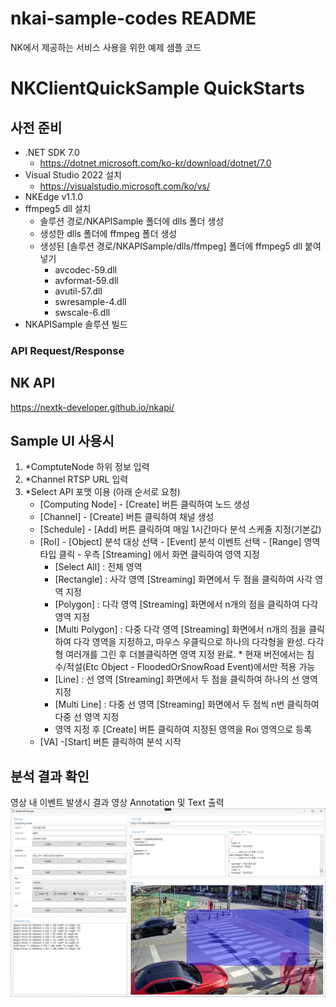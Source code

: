 # **nkai-sample-codes README**
NK에서 제공하는 서비스 사용을 위한 예제 샘플 코드

# **NKClientQuickSample QuickStarts**
## **사전 준비**
* .NET SDK 7.0
  - https://dotnet.microsoft.com/ko-kr/download/dotnet/7.0
* Visual Studio 2022 설치
  - https://visualstudio.microsoft.com/ko/vs/
* NKEdge v1.1.0
* ffmpeg5 dll 설치
  - 솔루션 경로/NKAPISample 폴더에 dlls 폴더 생성
  - 생성한 dlls 폴더에 ffmpeg 폴더 생성
  - 생성된 [솔루션 경로/NKAPISample/dlls/ffmpeg] 폴더에 ffmpeg5 dll 붙여넣기
	- avcodec-59.dll
	- avformat-59.dll
	- avutil-57.dll
	- swresample-4.dll
	- swscale-6.dll
* NKAPISample 솔루션 빌드


### **API Request/Response**
## **NK API**
https://nextk-developer.github.io/nkapi/


## **Sample UI 사용시**
1) *ComptuteNode 하위 정보 입력
2) *Channel RTSP URL 입력
3) *Select API 포맷 이용 (아래 순서로 요청)
   - [Computing Node] - [Create] 버튼 클릭하여 노드 생성
   - [Channel] - [Create] 버튼 클릭하여 채널 생성
   - [Schedule] - [Add] 버튼 클릭하여 매일 1시간마다 분석 스케줄 지정(기본값)
   - [RoI] - [Object] 분석 대상 선택 - [Event] 분석 이벤트 선택 - [Range] 영역 타입 클릭 - 우측 [Streaming] 에서 화면 클릭하여 영역 지정
     - [Select All] : 전체 영역
	 - [Rectangle] : 사각 영역
					 [Streaming] 화면에서 두 점을 클릭하여 사각 영역 지정
	 - [Polygon] : 다각 영역
				   [Streaming] 화면에서 n개의 점을 클릭하여 다각 영역 지정
	 - [Multi Polygon] : 다중 다각 영역
						 [Streaming] 화면에서 n개의 점을 클릭하여 다각 영역을 지정하고, 
						 마우스 우클릭으로 하나의 다각형을 완성. 
						 다각형 여러개를 그린 후 더블클릭하면 영역 지정 완료.
						 * 현재 버전에서는 침수/적설(Etc Object - FloodedOrSnowRoad Event)에서만 적용 가능
	 - [Line] : 선 영역
			    [Streaming] 화면에서 두 점을 클릭하여 하나의 선 영역 지정
	 - [Multi Line] : 다중 선 영역
					  [Streaming] 화면에서 두 점씩 n번 클릭하여 다중 선 영역 지정
	 - 영역 지정 후 [Create] 버튼 클릭하여 지정된 영역을 Roi 영역으로 등록
   - [VA] -[Start] 버튼 클릭하여 분석 시작

## **분석 결과 확인**
영상 내 이벤트 발생시 결과 영상 Annotation 및 Text 출력
<img src="doc/ui.jpg" title="검출 이벤트 결과"/>
